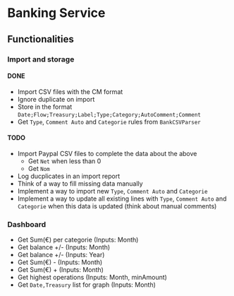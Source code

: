 # Banking Service

## Functionalities

### Import and storage

#### DONE

- Import CSV files with the CM format
- Ignore duplicate on import
- Store in the format `Date;Flow;Treasury;Label;Type;Category;AutoComment;Comment`
- Get `Type`, `Comment Auto` and `Categorie` rules from `BankCSVParser`

#### TODO

- Import Paypal CSV files to complete the data about the above
	- Get `Net` when less than 0
	- Get `Nom`
- Log ducplicates in an import report
- Think of a way to fill missing data manually
- Implement a way to import new `Type`, `Comment Auto` and `Categorie`
- Implement a way to update all existing lines with `Type`, `Comment Auto` and `Categorie` when this data is updated (think about manual comments)

### Dashboard

- Get Sum(€) per categorie (Inputs: Month)
- Get balance +/- (Inputs: Month)
- Get balance +/- (Inputs: Year)
- Get Sum(€) - (Inputs: Month)
- Get Sum(€) + (Inputs: Month)
- Get highest operations (Inputs: Month, minAmount)
- Get `Date,Treasury` list for graph (Inputs: Month)